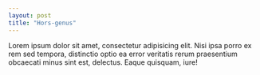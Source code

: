 ```yaml
---
layout: post
title: "Hors-genus"
---
```



Lorem ipsum dolor sit amet, consectetur adipisicing elit. Nisi ipsa porro ex rem sed tempora, distinctio optio ea error veritatis rerum praesentium obcaecati minus sint est, delectus. Eaque quisquam, iure!
